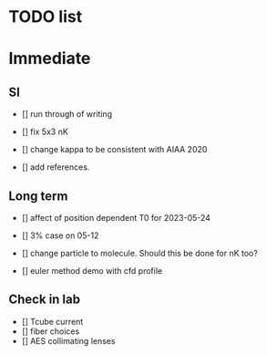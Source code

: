 # TODO list 

# Immediate


## SI 

- [] run through of writing


- [] fix 5x3 nK

- [] change kappa to be consistent with AIAA 2020

- [] add references.

## Long term


- [] affect of position dependent T0 for 2023-05-24

- [] 3% case on 05-12

- [] change particle to molecule. Should this be done for nK too? 

- [] euler method demo with cfd profile
## Check in lab

- [] Tcube current
- [] fiber choices
 - [] AES collimating lenses
